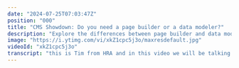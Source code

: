 ```yaml
---
date: "2024-07-25T07:03:47Z"
position: "000"
title: "CMS Showdown: Do you need a page builder or a data modeler?"
description: "Explore the differences between page builder and data modeler CMSs, their unique features, and how they cater to varying organizational needs.\n\nRead more: https://hygraph.com/blog/page-builder-cms-vs-data-modeler-cms\nSurvey results: https://hygraph.com/resources/future-of-content\n\nJoin our community at https://slack.hygraph.com\nMake a free account at https://hygraph.com"
image: "https://i.ytimg.com/vi/xkZ1cpc5j3o/maxresdefault.jpg"
videoId: "xkZ1cpc5j3o"
transcript: "this is Tim from HRA and in this video we will be talking about the big CMS showdown of 2024 because we did a survey for a lot of users of CMS implementers developers and we asked a bunch and bunch of questions um there's a link in the description to the results of those surveys if you want um and what we found is that not every CMS is created equal a lot of folks are looking for data modelers and then another big group are looking for page Builders and so there are quite distinct differences in those in the fender space and also how you use them and so to explain that to you I want to introduce you to Gregor and greguar our two French Bakers and so yes cms's are like bake shops or cake shops however you want to call them and so of course I live in France we're going to talk about baking and so um those two types of Bakers Gregor and greguar actually represent these two different cms's so like Gregor here Gregor is the cake baker and so cake bakers actually put together all the ingredients for the base of the cake so they're creating um not how it looks exactly but very much the basics and so when you think about it in CMS terms they are dealing with something we call domain content and so the main content is something you kind of take with you over the years and you keep keep it super clean and super meticulous so you can use it in any sort of way and so what you get in CMS is that focus on domain content is things like complex custom content types that are super flexible right they have lots of different types of data modeling capabilities things like content versioning workflows permissions things like that um they tend to integrate with super well with external systems maybe of Legacy data or something that is you know additive to the richness of these Dom main models or content models and they tend to have super flexible apis because you have to then query this stuff from any sort of front end so they don't really care about the front end it's much more this is the best we can give you this data deal with it so that's the cake bger that's grear for you and so then we have gregar who is the cake decorator so if you think about cake decorating they get the cake from Gregor and then do something nice about it and so they decorate the cake and so that means this is much more about the design content and so the page builder type which this means is Page Builders and design content related cms's they take the base data and they do something with it so it looks like a beautiful website at one point right so they tend to have a less technical interface they have a bunch of like drag and drop like things to just make make things easier for people who are focusing on design and so what that of course needs if you want to design something you really need a real time preview and you might want to just in context edit all that stuff so your page looks exactly like you want it and you can see it before you publish and so they also have Integrations with external systems but in slightly different ways perhaps a design system and so they have a lot of customization options added to them to be able to say okay this title needs to be that one it's bigger or smaller or whatever you want to be doing and so essentially we have Gregor for domain content and then we have greguar for the design content and you know this is the fun thing that I want to talk about first before we talk about how you can actually match these to make them the best CMS the domain content Greger actually is the content that you're going to use right and then the design content is actually grear who is dealing with stuff about the content how will I show it so Gregor creates the cake greguar decides how it looks and so of course there's a little bit of overlap because the the decoration will make it taste slightly differently right and so how this was made by Gregor also informs how gregar deals with it so there's always a bit of a cross pollination right and so let's talk about the intersection because this is where you start to get success right you're going to have to get the best of both worlds and so what I see personally as the best cms's is you choose one of the two you are either Gregor or gregar you either bake the cakes you make the domain model really really solid or you're gregar and you love decorating it making it the best story for the enduser in the design and so the most successful CMS as I see tend to have a bit of both right if you look at a CMS like High graph is where we are fully focused on this Gregor stuff we're baking the cake but we also add things like um you know High graphs component system so you can drag and drop things around and you can you don't always have to hard content model stuff and you can make a page and do stuff like that we also have live preview coming for example and so isn't the cake nicer if you have it baked with a with and you can also do a little bit of um you know decorations or isn't the cake nicer if you have really nicely decorated but your data is actually kind of nicely usable going towards the edges will make it hard for most people to choose but actually intersecting a little bit by choosing one lane of where you are best that's how you diversify and find your product Market fit so that's what I wanted to talk about about cms's and how I see that difference and so um happy choosing feel free to reach out or join our slack community at slack. hyra.com so you can ask all your questions about all this stuff cheers"
---
```


